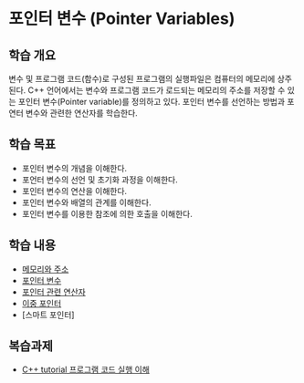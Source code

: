# 포인터 변수 (Pointer Variables)

## 학습 개요

변수 및 프로그램 코드(함수)로 구성된 프로그램의 실행파일은 컴퓨터의 메모리에 상주된다. C++ 언어에서는 변수와 프로그램 코드가 로드되는 메모리의 주소를 저장할 수 있는 포인터 변수(Pointer variable)를 정의하고 있다. 포인터 변수를 선언하는 방법과 포연터 변수와 관련한 연산자를 학습한다.  

## 학습 목표
* 포인터 변수의 개념을 이해한다.
* 포언터 변수의 선언 및 초기화 과정을 이해한다. 
* 포인터 변수의 연산을 이해한다.
* 포인터 변수와 배열의 관계를 이해한다. 
* 포인터 변수를 이용한 참조에 의한 호출을 이해한다.

## 학습 내용

* [메모리와 주소](./Memory_Address.md)
* [포인터 변수](./PointerVariables.md)
* [포인터 관련 연산자](./PointerOperator.md)
* [이중 포인터](./DoublePointer.md)
* [스마트 포인터]


## 복습과제 

* [C++ tutorial 프로그램 코드 실행 이해](https://www.cplusplus.com/doc/tutorial/pointers/)

